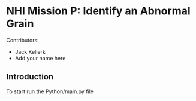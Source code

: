 # NHI Mission P: Identify an Abnormal Grain
Contributors:
* Jack Kellerk
* Add your name here

## Introduction
To start run the Python/main.py file